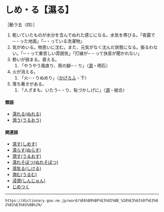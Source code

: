 # しめ・る【濕る】

［動ラ五（四）］
1.  乾いていたものが水分を含んでぬれた感じになる。水気を帯びる。「夜露で─・った地面」「─・っている洗濯物」
2.  気がめいる。物思いに沈む。また、元気がなく沈んだ狀態になる。振るわない。「─・って重苦しい雰囲気」「打線が─・って快音が聞かれない」
3.  勢いが弱まる。衰える。    
    1.  「やうやう風直り、雨の腳─・り」〈[源](https://dictionary.goo.ne.jp/word/%E6%BA%90%E6%B0%8F%E7%89%A9%E8%AA%9E/#jn-69890)・明石〉
4.  火が消える。    
    1.  「火─・りぬめり」〈[かげろふ](https://dictionary.goo.ne.jp/word/%E8%9C%BB%E8%9B%89%E6%97%A5%E8%A8%98/#jn-39744)・下〉
5. 落ち著きがある。    
    1.  「人ざまも、いたう─・り、恥づかしげに」〈[源](https://dictionary.goo.ne.jp/word/%E6%BA%90%E6%B0%8F%E7%89%A9%E8%AA%9E/#jn-69890)・絵合〉
        

#### 類語

-   [濡れる(ぬれる)](https://dictionary.goo.ne.jp/word/%E6%BF%A1%E3%82%8C%E3%82%8B/#jn-169561)
-   [潤う(うるおう)](https://dictionary.goo.ne.jp/word/%E6%BD%A4%E3%81%86/#jn-21096)

#### 関連語

-   [濕す(しめす)](https://dictionary.goo.ne.jp/word/%E6%B9%BF%E3%81%99/#jn-101030)
-   [濡らす(ぬらす)](https://dictionary.goo.ne.jp/word/%E6%BF%A1%E3%82%89%E3%81%99/#jn-169444)
-   [潤す(うるおす)](https://dictionary.goo.ne.jp/word/%E6%BD%A4%E3%81%99/#jn-21097)
-   [濡れそぼつ(ぬれそぼつ)](https://dictionary.goo.ne.jp/word/%E6%BF%A1%E3%82%8C%E3%81%9D%E3%81%BC%E3%81%A4/#jn-169543)
-   [濕気る(しける)](https://dictionary.goo.ne.jp/word/%E6%B9%BF%E6%B0%97%E3%82%8B_%28%E3%81%97%E3%81%91%E3%82%8B%29/#jn-95544)
-   [潤む(うるむ)](https://dictionary.goo.ne.jp/word/%E6%BD%A4%E3%82%80/#jn-21181)
-   [浸潤(しんじゅん)](https://dictionary.goo.ne.jp/word/%E6%B5%B8%E6%BD%A4/#jn-114499)
-   [じめつく](https://dictionary.goo.ne.jp/word/%E3%81%98%E3%82%81%E3%81%A4%E3%81%8F/#jn-101043)

---
`https://dictionary.goo.ne.jp/word/%E6%B9%BF%E3%82%8B_%28%E3%81%97%E3%82%81%E3%82%8B%29/`